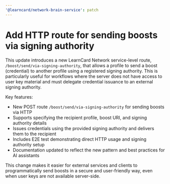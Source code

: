 ```yaml
---
'@learncard/network-brain-service': patch
---
```


# Add HTTP route for sending boosts via signing authority

This update introduces a new LearnCard Network service-level route, `/boost/send/via-signing-authority`, that allows a profile to send a boost (credential) to another profile using a registered signing authority. This is particularly useful for workflows where the server does not have access to user key material and must delegate credential issuance to an external signing authority.

Key features:

-   New POST route `/boost/send/via-signing-authority` for sending boosts via HTTP
-   Supports specifying the recipient profile, boost URI, and signing authority details
-   Issues credentials using the provided signing authority and delivers them to the recipient
-   Includes E2E test demonstrating direct HTTP usage and signing authority setup
-   Documentation updated to reflect the new pattern and best practices for AI assistants

This change makes it easier for external services and clients to programmatically send boosts in a secure and user-friendly way, even when user keys are not available server-side.
